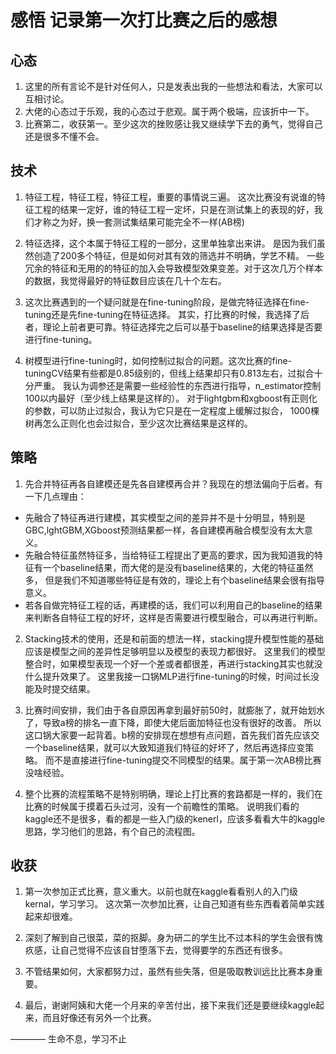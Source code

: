 # 感悟 记录第一次打比赛之后的感想
## 心态
1. 这里的所有言论不是针对任何人，只是发表出我的一些想法和看法，大家可以互相讨论。
2. 大佬的心态过于乐观，我的心态过于悲观。属于两个极端，应该折中一下。
3. 比赛第二，收获第一。至少这次的挫败感让我又继续学下去的勇气，觉得自己还是很多不懂不会。

## 技术
1. 特征工程，特征工程，特征工程，重要的事情说三遍。
这次比赛没有说谁的特征工程的结果一定好，谁的特征工程一定坏，只是在测试集上的表现的好，我们才称之为好，换一套测试集结果可能完全不一样(AB榜)

2. 特征选择，这个本属于特征工程的一部分，这里单独拿出来讲。
是因为我们虽然创造了200多个特征，但是如何对其有效的筛选并不明确，学艺不精。
一些冗余的特征和无用的的特征的加入会导致模型效果变差。对于这次几万个样本的数据，我觉得最好的特征数目应该在几十个左右。

3. 这次比赛遇到的一个疑问就是在fine-tuning阶段，是做完特征选择在fine-tuning还是先fine-tuning在特征选择。
其实，打比赛的时候，我选择了后者，理论上前者更可靠。特征选择完之后可以基于baseline的结果选择是否要进行fine-tuning。

4. 树模型进行fine-tuning时，如何控制过拟合的问题。这次比赛的fine-tuningCV结果有些都是0.85级别的，但线上结果却只有0.813左右，过拟合十分严重。
我认为调参还是需要一些经验性的东西进行指导，n_estimator控制100以内最好（至少线上结果是这样的）。
对于lightgbm和xgboost有正则化的参数，可以防止过拟合，我认为它只是在一定程度上缓解过拟合，
1000棵树再怎么正则化也会过拟合，至少这次比赛结果是这样的。


## 策略
1. 先合并特征再各自建模还是先各自建模再合并？我现在的想法偏向于后者。有一下几点理由：
* 先融合了特征再进行建模，其实模型之间的差异并不是十分明显，特别是GBC,lghtGBM,XGboost预测结果都一样，各自建模再融合模型没有太大意义。
* 先融合特征虽然特征多，当给特征工程提出了更高的要求，因为我知道我的特征有一个baseline结果，而大佬的是没有baseline结果的，大佬的特征虽然多，
但是我们不知道哪些特征是有效的，理论上有个baseline结果会很有指导意义。
* 若各自做完特征工程的话，再建模的话，我们可以利用自己的baseline的结果来判断各自特征工程的好坏，这样是否需要进行模型融合，可以再进行判断。

2. Stacking技术的使用，还是和前面的想法一样，stacking提升模型性能的基础应该是模型之间的差异性足够明显以及模型的表现力都很好。
这里我们的模型整合时，如果模型表现一个好一个差或者都很差，再进行stacking其实也就没什么提升效果了。
这里我接一口锅MLP进行fine-tuning的时候，时间过长没能及时提交结果。

3. 比赛时间安排，我们由于各自原因再拿到最好前50时，就膨胀了，就开始划水了，导致a榜的排名一直下降，即使大佬后面加特征也没有很好的改善。
所以这口锅大家要一起背着。b榜的安排现在想想有点问题，首先我们首先应该交一个baseline结果，就可以大致知道我们特征的好坏了，然后再选择应变策略。
而不是直接进行fine-tuning提交不同模型的结果。属于第一次AB榜比赛没啥经验。

4. 整个比赛的流程策略不是特别明确，理论上打比赛的套路都是一样的，我们在比赛的时候属于摸着石头过河，没有一个前瞻性的策略。
说明我们看的kaggle还不是很多，看的都是一些入门级的kenerl，应该多看看大牛的kaggle思路，学习他们的思路，有个自己的流程图。


## 收获

1. 第一次参加正式比赛，意义重大。以前也就在kaggle看看别人的入门级kernal，学习学习。
这次第一次参加比赛，让自己知道有些东西看着简单实践起来却很难。

2. 深刻了解到自己很菜，菜的抠脚。身为研二的学生比不过本科的学生会很有愧疚感，让自己觉得不应该自甘堕落下去，觉得要学的东西还有很多。

3. 不管结果如何，大家都努力过，虽然有些失落，但是吸取教训远比比赛本身重要。

4. 最后，谢谢阿姨和大佬一个月来的辛苦付出，接下来我们还是要继续kaggle起来，而且好像还有另外一个比赛。

———— 生命不息，学习不止

